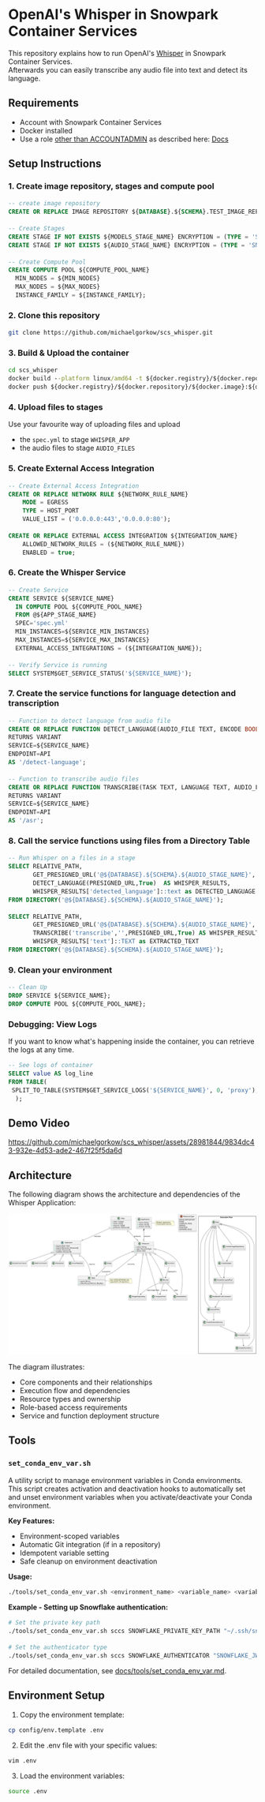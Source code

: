 # OpenAI's Whisper in Snowpark Container Services
This repository explains how to run OpenAI's [Whisper](https://github.com/openai/whisper) in Snowpark Container Services.  
Afterwards you can easily transcribe any audio file into text and detect its language.

## Requirements
* Account with Snowpark Container Services
* Docker installed
* Use a role <u>other than ACCOUNTADMIN</u> as described here: [Docs](https://docs.snowflake.com/en/developer-guide/snowpark-container-services/additional-considerations-services-jobs#network-egress)

## Setup Instructions
### 1. Create image repository, stages and compute pool 
```sql
-- create image repository
CREATE OR REPLACE IMAGE REPOSITORY ${DATABASE}.${SCHEMA}.TEST_IMAGE_REPOSITORY;

-- Create Stages
CREATE STAGE IF NOT EXISTS ${MODELS_STAGE_NAME} ENCRYPTION = (TYPE = 'SNOWFLAKE_SSE') DIRECTORY = (ENABLE = TRUE);
CREATE STAGE IF NOT EXISTS ${AUDIO_STAGE_NAME} ENCRYPTION = (TYPE = 'SNOWFLAKE_SSE') DIRECTORY = (ENABLE = TRUE);

-- Create Compute Pool
CREATE COMPUTE POOL ${COMPUTE_POOL_NAME}
  MIN_NODES = ${MIN_NODES}
  MAX_NODES = ${MAX_NODES}
  INSTANCE_FAMILY = ${INSTANCE_FAMILY};
```

### 2. Clone this repository
```bash
git clone https://github.com/michaelgorkow/scs_whisper.git
```

### 3. Build & Upload the container
```cmd
cd scs_whisper
docker build --platform linux/amd64 -t ${docker.registry}/${docker.repository}/${docker.image}:${docker.tag} .
docker push ${docker.registry}/${docker.repository}/${docker.image}:${docker.tag}
```

### 4. Upload files to stages  
Use your favourite way of uploading files and upload 
* the `spec.yml` to stage `WHISPER_APP`
* the audio files to stage `AUDIO_FILES`

### 5. Create External Access Integration
```sql
-- Create External Access Integration
CREATE OR REPLACE NETWORK RULE ${NETWORK_RULE_NAME}
    MODE = EGRESS
    TYPE = HOST_PORT
    VALUE_LIST = ('0.0.0.0:443','0.0.0.0:80');

CREATE OR REPLACE EXTERNAL ACCESS INTEGRATION ${INTEGRATION_NAME}
    ALLOWED_NETWORK_RULES = (${NETWORK_RULE_NAME})
    ENABLED = true;
```

### 6. Create the Whisper Service
```sql
-- Create Service
CREATE SERVICE ${SERVICE_NAME}
  IN COMPUTE POOL ${COMPUTE_POOL_NAME}
  FROM @${APP_STAGE_NAME}
  SPEC='spec.yml'
  MIN_INSTANCES=${SERVICE_MIN_INSTANCES}
  MAX_INSTANCES=${SERVICE_MAX_INSTANCES}
  EXTERNAL_ACCESS_INTEGRATIONS = (${INTEGRATION_NAME});

-- Verify Service is running
SELECT SYSTEM$GET_SERVICE_STATUS('${SERVICE_NAME}');
```

### 7. Create the service functions for language detection and transcription
```sql
-- Function to detect language from audio file
CREATE OR REPLACE FUNCTION DETECT_LANGUAGE(AUDIO_FILE TEXT, ENCODE BOOLEAN)
RETURNS VARIANT
SERVICE=${SERVICE_NAME}
ENDPOINT=API
AS '/detect-language';

-- Function to transcribe audio files
CREATE OR REPLACE FUNCTION TRANSCRIBE(TASK TEXT, LANGUAGE TEXT, AUDIO_FILE TEXT, ENCODE BOOLEAN)
RETURNS VARIANT
SERVICE=${SERVICE_NAME}
ENDPOINT=API
AS '/asr';
```

### 8. Call the service functions using files from a Directory Table
```sql
-- Run Whisper on a files in a stage
SELECT RELATIVE_PATH, 
       GET_PRESIGNED_URL('@${DATABASE}.${SCHEMA}.${AUDIO_STAGE_NAME}', RELATIVE_PATH) AS PRESIGNED_URL,
       DETECT_LANGUAGE(PRESIGNED_URL,True)  AS WHISPER_RESULTS,
       WHISPER_RESULTS['detected_language']::text as DETECTED_LANGUAGE
FROM DIRECTORY('@${DATABASE}.${SCHEMA}.${AUDIO_STAGE_NAME}');

SELECT RELATIVE_PATH, 
       GET_PRESIGNED_URL('@${DATABASE}.${SCHEMA}.${AUDIO_STAGE_NAME}', RELATIVE_PATH) AS PRESIGNED_URL,
       TRANSCRIBE('transcribe','',PRESIGNED_URL,True) AS WHISPER_RESULTS,
       WHISPER_RESULTS['text']::TEXT as EXTRACTED_TEXT
FROM DIRECTORY('@${DATABASE}.${SCHEMA}.${AUDIO_STAGE_NAME}');
```

### 9. Clean your environment
```sql
-- Clean Up
DROP SERVICE ${SERVICE_NAME};
DROP COMPUTE POOL ${COMPUTE_POOL_NAME};
```

### Debugging: View Logs
If you want to know what's happening inside the container, you can retrieve the logs at any time.
```sql
-- See logs of container
SELECT value AS log_line
FROM TABLE(
 SPLIT_TO_TABLE(SYSTEM$GET_SERVICE_LOGS('${SERVICE_NAME}', 0, 'proxy'), '\n')
  );
```

## Demo Video
https://github.com/michaelgorkow/scs_whisper/assets/28981844/9834dc43-932e-4d53-ade2-467f25f5da6d

## Architecture
The following diagram shows the architecture and dependencies of the Whisper Application:

![Whisper Application Architecture](diagrams/whisper.svg)

The diagram illustrates:
- Core components and their relationships
- Execution flow and dependencies
- Resource types and ownership
- Role-based access requirements
- Service and function deployment structure

## Tools

### `set_conda_env_var.sh`
A utility script to manage environment variables in Conda environments. This script creates activation and deactivation hooks to automatically set and unset environment variables when you activate/deactivate your Conda environment.

**Key Features:**
- Environment-scoped variables
- Automatic Git integration (if in a repository)
- Idempotent variable setting
- Safe cleanup on environment deactivation

**Usage:**
```bash
./tools/set_conda_env_var.sh <environment_name> <variable_name> <variable_value>
```

**Example - Setting up Snowflake authentication:**
```bash
# Set the private key path
./tools/set_conda_env_var.sh sccs SNOWFLAKE_PRIVATE_KEY_PATH "~/.ssh/snowflake.p8"

# Set the authenticator type
./tools/set_conda_env_var.sh sccs SNOWFLAKE_AUTHENTICATOR "SNOWFLAKE_JWT"
```

For detailed documentation, see [docs/tools/set_conda_env_var.md](docs/tools/set_conda_env_var.md).

## Environment Setup

1. Copy the environment template:
```bash
cp config/env.template .env
```

2. Edit the .env file with your specific values:
```bash
vim .env
```

3. Load the environment variables:
```bash
source .env
```



